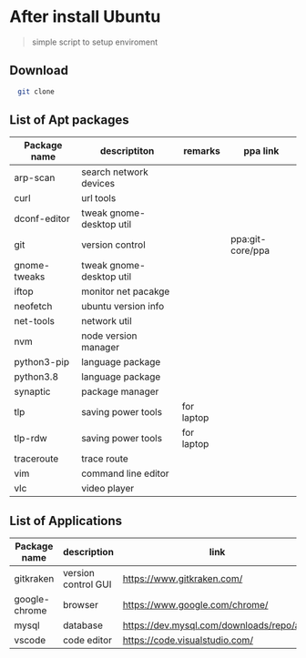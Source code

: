 # After install Ubuntu

> simple script to setup enviroment

## Download

```bash
  git clone 
```

## List of Apt packages

Package name | descriptiton |    remarks    | ppa link |
-------------|--------------|---------------|----------|
arp-scan     | search network devices |
curl         | url tools |
dconf-editor | tweak gnome-desktop util |
git          | version control ||ppa:git-core/ppa|
gnome-tweaks | tweak gnome-desktop util |
iftop        | monitor net pacakge |
neofetch     | ubuntu version info |
net-tools    | network util |
nvm          | node version manager |
python3-pip  | language package |
python3.8    | language package |
synaptic     | package manager |
tlp          | saving power tools |for laptop|
tlp-rdw      | saving power tools |for laptop|
traceroute   | trace route |
vim          | command line editor |
vlc          | video player |

## List of Applications

Package name | description | link |
-------------|-------------|------|
gitkraken    | version control GUI | https://www.gitkraken.com/|
google-chrome| browser | https://www.google.com/chrome/|
mysql        | database    | https://dev.mysql.com/downloads/repo/apt/ |
vscode       | code editor | https://code.visualstudio.com/|

